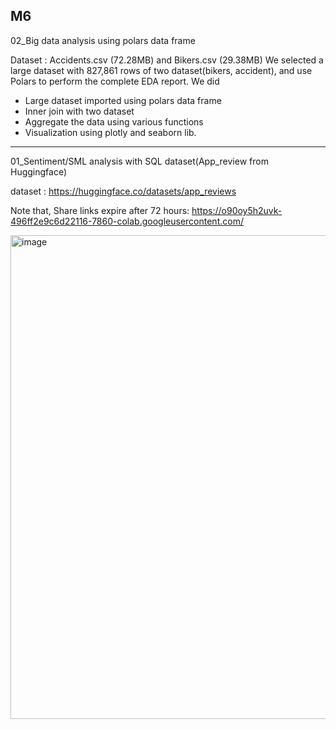 ## M6

02_Big data analysis using polars data frame

Dataset : Accidents.csv (72.28MB) and Bikers.csv (29.38MB)
We selected a large dataset with 827,861 rows of two dataset(bikers, accident), and use Polars to perform the complete EDA report.
We did
- Large dataset imported using polars data frame
- Inner join with two dataset
- Aggregate the data using various functions
- Visualization using plotly and seaborn lib.

-----------------------------------------------------------------------------------------------------------------------------------

01_Sentiment/SML analysis with SQL dataset(App_review from Huggingface)

dataset : https://huggingface.co/datasets/app_reviews

Note that, Share links expire after 72 hours: https://o90oy5h2uvk-496ff2e9c6d22116-7860-colab.googleusercontent.com/

<img width="774" alt="image" src="https://user-images.githubusercontent.com/112074208/227468995-5d423c11-ab3c-48a0-86c9-35fc4fe5238f.png">
